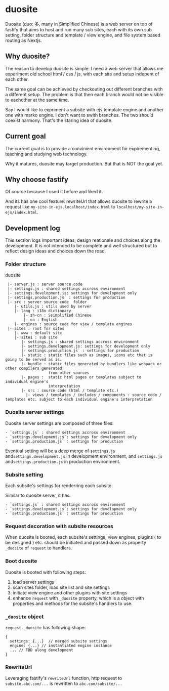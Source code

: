 # duosite

Duosite (duo: 多, many in Simplified Chinese) is a web server on top of fastify that aims to host and run many sub sites, each with its own sub setting, folder structure and template / view engine, and file system based routing  as Nextjs.

## Why duosite?

The reason to develop duosite is simple: I need a web server that allows me experiment old school html / css / js, with each site and setup indepent of each other.

The same goal can be achieved by checkouting out different branches with a different setup. The problem is that then each branch would not be visible to eachother at the same time.

Say I would like to expriment a subsite with ejs template engine and another one with marko engine. I don't want to swith branches. The two should coexist harmony. That's the staring idea of duosite.

## Current goal

The current goal is to provide a convinient environment for expirementing, teaching and studying web technology.

Why it matures, duosite may target production. But that is NOT the goal yet.

## Why choose fastify

Of course because I used it before and liked it.

And its has one cool feature: rewriteUrl that allows duosite to rewrite a request like `my-site-in-ejs.localhost/index.html` to `localhost/my-site-in-ejs/index.html`.

## Development log

This section logs important ideas, design reationale and choices along the development. It is not intended to be complete and well structured but to reflect design ideas and choices down the road.

### Folder structure

duosite

```
 |- server.js : server source code
 |- settings.js : shared settings accross environment
 |- settings.development.js: settings for development only
 |- settings.production.js` : settings for production
 |- src : server source code  folder
    |- utils.js : utils used by server
    |- lang : i18n dictionary
        |- zh-cn : Ssimplified Chinese
        |- en : English
    |- engines : source code for view / template engines
 |- sites : root for sites
    |- www : default site
    |- site1 : sub site
       |- settings.js : shared settings accross environment
       |- settings.development.js: settings for development only
       |- settings.production.js` : settings for production
       |- static : static files such as images, icons etc that is going to be served as is.
       |- bundle : static files generated by bundlers like webpack or other compilers generated
                   from other sources
       |- pages :  static html pages or templates subject to individual engine's
                   interpretation
       |- src : source code (html / template etc.)
         |- views / templates / includes / components : source code / templates etc. subject to each individual engine's interpretation
```

### Duosite server settings

Duosite server settings are composed of three files:

```
- `settings.js` : shared settings accross environment
- `settings.development.js`: settings for development only
- `settings.production.js` : settings for production
```

Eventual setting will be a deep merge of `settings.js` and`settings.development.js` in development environment, and  `settings.js` and`settings.production.js` in production environment.

### Subsite setting

Each subsite's settings for renderring each subsite.

Similar to duosite server, it has:

```
- `settings.js` : shared settings accross environment
- `settings.development.js`: settings for development only
- `settings.production.js` : settings for production
```

### Request decoration with subsite resources

When duosite is booted, each subsite's settings, view engines, plugins ( to be designed ) etc. should be initiated and passed down as property `_duosite` of `request` to handlers.

### Boot duosite

Duosite is booted with following steps:

1. load server settings
2. scan sites folder, load site list and site settings
3. initiate view engine and other plugins with site settings
4. enhance `request` with `_duosite` property, which is a object with properties and methods for the subsite's handlers to use.

### `_duosite` object

`request._duosite` has following shape:

```
{
  settings: {...}  // merged subsite settings
  engine: {...} // instantiated engine instance
  ... // TBD along development
}

```

### RewriteUrl

Leveraging fastify's `rewriteUrl` function, http request to `subsite.abc.com/...` is rewritten to `abc.com/subsite/...`

